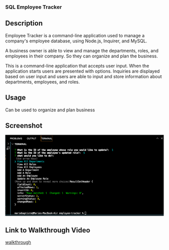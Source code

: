 ### SQL Employee Tracker

## Description 

Employee Tracker is a command-line application used to manage a company's employee database, using Node.js, Inquirer, and MySQL.

A business owner is able to view and manage the departments, roles, and employees in their company. So they can organize and plan the business.

This is a command-line application that accepts user input. When the application starts users are presented with options. Inquiries are displayed based on user input and users are able to input and store information about departments, employees, and roles.

## Usage

Can be used to organize and plan business

## Screenshot
![screenshot](/images/employee-tracker-app.png)

## Link to Walkthrough Video 

[walkthrough](https://drive.google.com/file/d/1uwLqYpv9XPRoQQi3N449cgui3wccwxL4/view)

